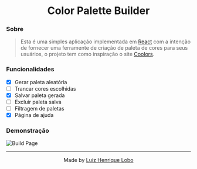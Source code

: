 <h1 style="text-align: center;">
  Color Palette Builder
</h1>

### Sobre

> Esta é uma simples aplicação implementada em [React](https://pt-br.reactjs.org/) com a intenção de fornecer uma ferramente de criação de paleta de cores para seus usuários, o projeto tem como inspiração o site [Coolors](https://coolors.co/).

### Funcionalidades

- [x] Gerar paleta aleatória
- [ ] Trancar cores escolhidas
- [x] Salvar paleta gerada
- [ ] Excluir paleta salva
- [ ] Filtragem de paletas
- [x] Página de ajuda

### Demonstração

![Build Page](https://github.com/LuizHenriqueLobo1/Color-Palette-Builder/tree/main/assets/Color_Palette_Builder_Build.png)

---

<p style="text-align: center;">
  Made by 
    <a href="https://github.com/luizhenriquelobo1">
      Luiz Henrique Lobo
    </a>
</p>